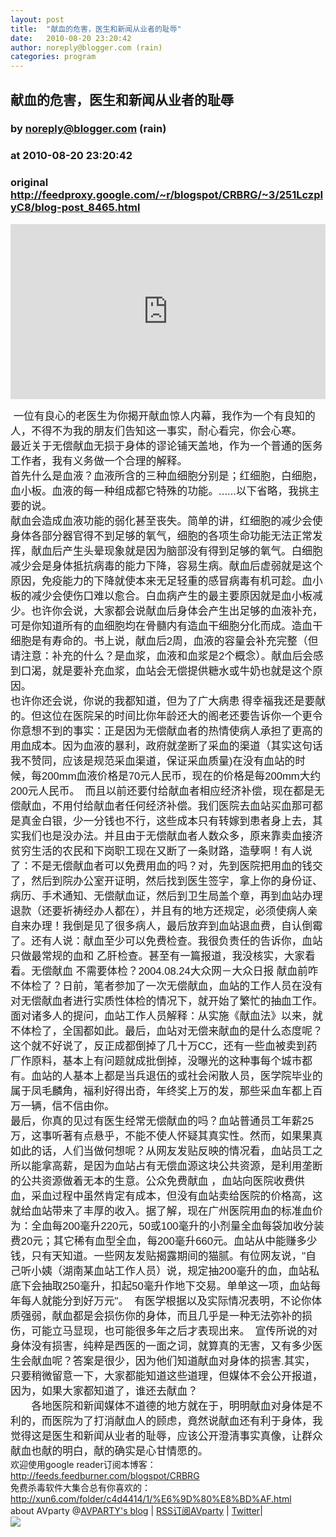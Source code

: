 ```yaml
---
layout: post
title:  "献血的危害，医生和新闻从业者的耻辱"
date:   2010-08-20 23:20:42
author: noreply@blogger.com (rain)
categories: program
---
```


## 献血的危害，医生和新闻从业者的耻辱
### by noreply@blogger.com (rain)
### at 2010-08-20 23:20:42
### original <http://feedproxy.google.com/~r/blogspot/CRBRG/~3/251LczpIyC8/blog-post_8465.html>

<p><iframe src="http://feedads.g.doubleclick.net/~ah/f/bsv5mvr041v0lddc0s9fhkf8c8/300/250?ca=1&amp;fh=280#http%3A%2F%2Favparty.blogspot.com%2F2010%2F08%2Fblog-post_8465.html" width="100%" height="280" frameborder="0" scrolling="no" marginwidth="0" marginheight="0"></iframe></p><span style="font-family:Arial;font-size:16.6667px"> 一位有良心的老医生为你揭开献血惊人内幕，我作为一个有良知的人，不得不为我的朋友们告知这一事实，耐心看完，你会心寒。<br style="font-family:Tahoma;padding-top:0px;padding-right:0px;padding-bottom:0px;padding-left:0px;margin-top:0px;margin-right:0px;margin-bottom:0px;margin-left:0px">  最近关于无偿献血无损于身体的谬论铺天盖地，作为一个普通的医务工作者，我有义务做一个合理的解释。<br style="font-family:Tahoma;padding-top:0px;padding-right:0px;padding-bottom:0px;padding-left:0px;margin-top:0px;margin-right:0px;margin-bottom:0px;margin-left:0px">  首先什么是血液？血液所含的三种血细胞分别是；红细胞，白细胞，血小板。血液的每一种组成都它特殊的功能。......以下省略，我挑主要的说。<br style="font-family:Tahoma;padding-top:0px;padding-right:0px;padding-bottom:0px;padding-left:0px;margin-top:0px;margin-right:0px;margin-bottom:0px;margin-left:0px">  献血会造成血液功能的弱化甚至丧失。简单的讲，红细胞的减少会使身体各部分器官得不到足够的氧气，细胞的各项生命功能无法正常发挥，献血后产生头晕现象就是因为脑部没有得到足够的氧气。白细胞减少会是身体抵抗病毒的能力下降，容易生病。献血后虚弱就是这个原因，免疫能力的下降就使本来无足轻重的感冒病毒有机可趁。血小板的减少会使伤口难以愈合。白血病产生的最主要原因就是血小板减少。也许你会说，大家都会说献血后身体会产生出足够的血液补充，可是你知道所有的血细胞均在骨髓内有造血干细胞分化而成。造血干细胞是有寿命的。书上说，献血后2周，血液的容量会补充完整（但请注意：补充的什么？是血浆，血液和血浆是2个概念）。献血后会感到口渴，就是要补充血浆，血站会无偿提供糖水或牛奶也就是这个原因。<br style="font-family:Tahoma;padding-top:0px;padding-right:0px;padding-bottom:0px;padding-left:0px;margin-top:0px;margin-right:0px;margin-bottom:0px;margin-left:0px">  也许你还会说，你说的我都知道，但为了广大病患<div style="font-family:Tahoma;padding-top:0px;padding-right:0px;padding-bottom:0px;padding-left:0px;margin-top:0px;margin-right:0px;margin-bottom:0px;margin-left:0px;word-break:break-all;word-wrap:break-word;display:inline;height:auto;width:auto">  </div>得幸福我还是要献的。但这位在医院呆的时间比你年龄还大的阁老还要告诉你一个更令你意想不到的事实：正是因为无偿献血者的热情使病人承担了更高的用血成本。因为血液的暴利，政府就垄断了采血的渠道（其实这句话我不赞同，应该是规范采血渠道，保证采血质量)在没有血站的时候，每200mm血液价格是70元人民币，现在的价格是每200mm大约200元人民币。　而且以前还要付给献血者相应经济补偿，现在都是无偿献血，不用付给献血者任何经济补偿。我们医院去血站买血那可都是真金白银，少一分钱也不行，这些成本只有转嫁到患者身上去，其实我们也是没办法。并且由于无偿献血者人数众多，原来靠卖血接济贫穷生活的农民和下岗职工现在又断了一条财路，造孽啊！有人说了：不是无偿献血者可以免费用血的吗？对，先到医院把用血的钱交了，然后到院办公室开证明，然后找到医生签字，拿上你的身份证、病历、手术通知、无偿献血证，然后到卫生局盖个章，再到血站办理退款（还要祈祷经办人都在），并且有的地方还规定，必须使病人亲自来办理！我倒是见了很多病人，最后放弃到血站退血费，自认倒霉了。还有人说：献血至少可以免费检查。我很负责任的告诉你，血站只做最常规的血和 乙肝检查。甚至有一篇报道，我没核实，大家看看。无偿献血 不需要体检？2004.08.24大众网－大众日报 献血前咋不体检了？日前，笔者参加了一次无偿献血，血站的工作人员在没有对无偿献血者进行实质性体检的情况下，就开始了繁忙的抽血工作。面对诸多人的提问，血站工作人员解释：从实施《献血法》以来，就不体检了，全国都如此。最后，血站对无偿来献血的是什么态度呢？这个就不好说了，反正成都倒掉了几十万CC，还有一些血被卖到药厂作原料，基本上有问题就成批倒掉，没曝光的这种事每个城市都有。血站的人基本上都是当兵退伍的或社会闲散人员，医学院毕业的属于凤毛麟角，福利好得出奇，年终奖上万的发，那些采血车都上百万一辆，信不信由你。<br style="font-family:Tahoma;padding-top:0px;padding-right:0px;padding-bottom:0px;padding-left:0px;margin-top:0px;margin-right:0px;margin-bottom:0px;margin-left:0px">  最后，你真的见过有医生经常无偿献血的吗？血站普通员工年薪25万，这事听著有点悬乎，不能不使人怀疑其真实性。然而，如果果真如此的话，人们当做何想呢？从网友发贴反映的情况看，血站员工之所以能拿高薪，是因为血站占有无偿血源这块公共资源，是利用垄断的公共资源做着无本的生意。公众免费献血 ，血站向医院收费供血，采血过程中虽然肯定有成本，但没有血站卖给医院的价格高，这就给血站带来了丰厚的收入。据了解，现在广州医院用血的标准血价为：全血每200毫升220元，50或100毫升的小剂量全血每袋加收分装费20元；其它稀有血型全血，每200毫升660元。血站从中能赚多少钱，只有天知道。一些网友发贴揭露期间的猫腻。有位网友说，"自己听小姨（湖南某血站工作人员）说，规定抽200毫升的血，血站私底下会抽取250毫升，扣起50毫升作地下交易。单单这一项，血站每年每人就能分到好万元"。  有医学根据以及实际情况表明，不论你体质强弱，献血都是会损伤你的身体，而且几乎是一种无法弥补的损伤，可能立马显现，也可能很多年之后才表现出来。　宣传所说的对身体没有损害，纯粹是西医的一面之词，就算真的无害，又有多少医生会献血呢？答案是很少，因为他们知道献血对身体的损害.其实，只要稍微留意一下，大家都能知道这些道理，但媒体不会公开报道，因为，如果大家都知道了，谁还去献血？ 　<br style="font-family:Tahoma;padding-top:0px;padding-right:0px;padding-bottom:0px;padding-left:0px;margin-top:0px;margin-right:0px;margin-bottom:0px;margin-left:0px">  　　各地医院和新闻媒体不道德的地方就在于，明明献血对身体是不利的，而医院为了打消献血人的顾虑，竟然说献血还有利于身体，我觉得这是医生和新闻从业者的耻辱，应该公开澄清事实真像，让群众献血也献的明白，献的确实是心甘情愿的。</span><br>欢迎使用google reader订阅本博客：<a href="http://feeds.feedburner.com/blogspot/CRBRG">http://feeds.feedburner.com/blogspot/CRBRG</a><br>  免费杀毒软件大集合总有你喜欢的：<a href="http://xun6.com/folder/c4d4414/1/%E6%9D%80%E8%BD%AF.html">http://xun6.com/folder/c4d4414/1/%E6%9D%80%E8%BD%AF.html</a><br> <div>about AVparty @<a href="http://avparty.blogspot.com/">AVPARTY's blog</a> | <a href="http://feeds.feedburner.com/blogspot/CRBRG">RSS订阅AVparty</a> | <a href="https://twitter.com/avparty">Twitter</a>|<img width="1" height="1" src="https://blogger.googleusercontent.com/tracker/2650586977828626569-5972200016525897967?l=avparty.blogspot.com" alt=""></div><div>
<a href="http://feeds.feedburner.com/~ff/blogspot/CRBRG?a=251LczpIyC8:zjc1wByFxKs:yIl2AUoC8zA"><img src="http://feeds.feedburner.com/~ff/blogspot/CRBRG?d=yIl2AUoC8zA" border="0"></a>
</div><img src="http://feeds.feedburner.com/~r/blogspot/CRBRG/~4/251LczpIyC8" height="1" width="1">